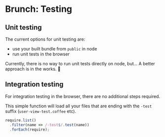 # Brunch: Testing

<div class="toc-placeholder"></div>

## Unit testing

The current options for unit testing are:

* use your built bundle from `public` in node
* run unit tests in the browser

Currently, there is no way to run unit tests directly on node, but...
A better approach is in the works. 🚧

## Integration testing

For integration testing in the browser, there are no additional steps required.

This simple function will load all your files that are ending with the `-test` suffix (`user-view-test.coffee` etc).

```js
require.list()
  .filter(name => /-test$/.test(name))
  .forEach(require);
```
